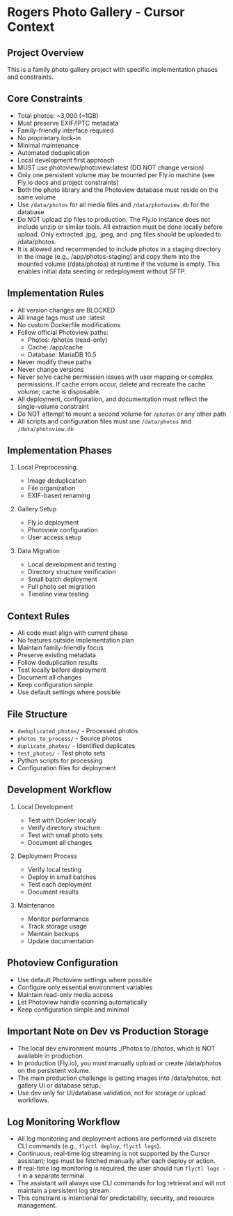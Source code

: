 # Rogers Photo Gallery - Cursor Context

## Project Overview

This is a family photo gallery project with specific implementation phases and constraints.

## Core Constraints

- Total photos: ~3,000 (~1GB)
- Must preserve EXIF/IPTC metadata
- Family-friendly interface required
- No proprietary lock-in
- Minimal maintenance
- Automated deduplication
- Local development first approach
- MUST use photoview/photoview:latest (DO NOT change version)
- Only one persistent volume may be mounted per Fly.io machine (see Fly.io docs and project constraints)
- Both the photo library and the Photoview database must reside on the same volume
- Use `/data/photos` for all media files and `/data/photoview.db` for the database
- Do NOT upload zip files to production. The Fly.io instance does not include unzip or similar tools. All extraction must be done locally before upload. Only extracted .jpg, .jpeg, and .png files should be uploaded to /data/photos.
- It is allowed and recommended to include photos in a staging directory in the image (e.g., /app/photos-staging) and copy them into the mounted volume (/data/photos) at runtime if the volume is empty. This enables initial data seeding or redeployment without SFTP.

## Implementation Rules

- All version changes are BLOCKED
- All image tags must use :latest
- No custom Dockerfile modifications
- Follow official Photoview paths:
  - Photos: /photos (read-only)
  - Cache: /app/cache
  - Database: MariaDB 10.5
- Never modify these paths
- Never change versions
- Never solve cache permission issues with user mapping or complex permissions. If cache errors occur, delete and recreate the cache volume; cache is disposable.
- All deployment, configuration, and documentation must reflect the single-volume constraint
- Do NOT attempt to mount a second volume for `/photos` or any other path
- All scripts and configuration files must use `/data/photos` and `/data/photoview.db`

## Implementation Phases

1. Local Preprocessing

   - Image deduplication
   - File organization
   - EXIF-based renaming

2. Gallery Setup

   - Fly.io deployment
   - Photoview configuration
   - User access setup

3. Data Migration
   - Local development and testing
   - Directory structure verification
   - Small batch deployment
   - Full photo set migration
   - Timeline view testing

## Context Rules

- All code must align with current phase
- No features outside implementation plan
- Maintain family-friendly focus
- Preserve existing metadata
- Follow deduplication results
- Test locally before deployment
- Document all changes
- Keep configuration simple
- Use default settings where possible

## File Structure

- `deduplicated_photos/` - Processed photos
- `photos_to_process/` - Source photos
- `duplicate_photos/` - Identified duplicates
- `test_photos/` - Test photo sets
- Python scripts for processing
- Configuration files for deployment

## Development Workflow

1. Local Development

   - Test with Docker locally
   - Verify directory structure
   - Test with small photo sets
   - Document all changes

2. Deployment Process

   - Verify local testing
   - Deploy in small batches
   - Test each deployment
   - Document results

3. Maintenance
   - Monitor performance
   - Track storage usage
   - Maintain backups
   - Update documentation

## Photoview Configuration

- Use default Photoview settings where possible
- Configure only essential environment variables
- Maintain read-only media access
- Let Photoview handle scanning automatically
- Keep configuration simple and minimal

## Important Note on Dev vs Production Storage

- The local dev environment mounts ./Photos to /photos, which is NOT available in production.
- In production (Fly.io), you must manually upload or create /data/photos on the persistent volume.
- The main production challenge is getting images into /data/photos, not gallery UI or database setup.
- Use dev only for UI/database validation, not for storage or upload workflows.

## Log Monitoring Workflow

- All log monitoring and deployment actions are performed via discrete CLI commands (e.g., `flyctl deploy`, `flyctl logs`).
- Continuous, real-time log streaming is not supported by the Cursor assistant; logs must be fetched manually after each deploy or action.
- If real-time log monitoring is required, the user should run `flyctl logs -f` in a separate terminal.
- The assistant will always use CLI commands for log retrieval and will not maintain a persistent log stream.
- This constraint is intentional for predictability, security, and resource management.

